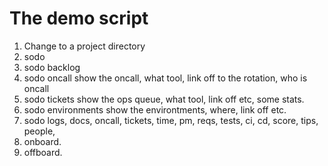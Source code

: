 # The demo script

1. Change to a project directory
2. sodo
3. sodo backlog
4. sodo oncall
    show the oncall, what tool, link off to the rotation, who is oncall
5. sodo tickets
    show the ops queue, what tool, link off etc, some stats.
6. sodo environments
    show the environtments, where, link off etc.
7. sodo logs, docs, oncall, tickets, time, pm, reqs, tests, ci, cd, score, tips, people,
8. onboard.
9. offboard.
